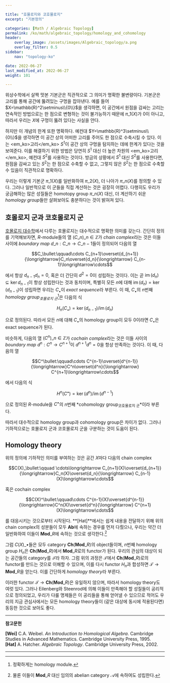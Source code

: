 ```yaml
---

title: "호몰로지와 코호몰로지"
excerpt: "기본정의"

categories: [Math / Algebraic Topology]
permalink: /ko/math/algebraic_topology/homology_and_cohomology
header:
    overlay_image: /assets/images/Algebraic_topology/a.png
    overlay_filter: 0.5
sidebar: 
    nav: "topology-ko"

date: 2022-06-27
last_modified_at: 2022-06-27
weight: 101

---
```


위상수학에서 살짝 맛본 기본군은 직관적으로 그 의미가 명확한 불변량이다. 기본군은 고리를 통해 공간에 뚫려있는 구멍을 잡아낸다. 예를 들어 $X=\mathbb{R}^2\setminus\\{0\\}$을 생각하면, 이 공간에서 원점을 감싸는 고리는 연속적인 방법으로는 한 점으로 변형하는 것이 불가능하기 때문에 $\pi\_1(X)$가 0이 아니고, 따라서 우리는 $X$에 구멍이 뚫려 있다는 사실을 안다. 

하지만 이 개념의 한계 또한 명확하다. 예컨대 $Y=\mathbb{R}^3\setminus\\{0\\}$을 생각하면 이 공간 상의 어떠한 고리를 주어도 한 점으로 수축시킬 수 있다. 이는 <em_ko>고리</em_ko> $S^1$이 공간 상의 구멍을 탐지하는 데에 한계가 있다는 것을 보여준다. 이를 해결하기 위한 방법은 당연히 $S^1$ 대신 더 높은 차원의 <em_ko>고리</em_ko>, 예컨대 $S^2$를 사용하는 것이다. 방금의 상황에서 $S^1$ 대신 $S^2$를 사용한다면, 원점을 감싸고 있는 $S^2$는 한 점으로 수축할 수 없고, 그렇지 않은 $S^2$는 한 점으로 수축할 수 있음이 직관적으로 명확하다.

우리는 이렇게 기본군 $\pi\_1(X)$를 일반화하여 $\pi\_2(X)$, 더 나아가 $\pi\_n(X)$를 정의할 수 있다. 그러나 일반적으로 이 군들을 직접 계산하는 것은 굉장히 어렵다. 다행히도 우리가 궁금해하는 많은 성질들은 homotopy group $\pi\_n(X)$ 대신, 더 계산하기 쉬운 *homology group*들만 살펴보아도 충분하다는 것이 밝혀져 있다.

## 호몰로지 군과 코호몰로지 군

[호몰로지 대수학](/ko/homological_algebra/)에서 다루는 호몰로지는 대수적으로 명확한 의미를 갖는다. 간단히 정의를 기억해보자면, $R$-module들의 열 $(C\_n)\_{n\in\mathbb{Z}}$가 *chain complex*라는 것은 이들 사이에 *boundary map* $d\_n:C\_n\rightarrow C\_{n-1}$들이 정의되어 다음의 열

$$C_\bullet:\qquad\cdots C_{n+1}\overset{d_{n+1}}{\longrightarrow}C_n\overset{d_n}{\longrightarrow} C_{n-1}\longrightarrow\cdots$$

에서 항상 $d_{n-1}d_n=0$, 혹은 더 간단히 $d^2=0$이 성립하는 것이다. 이는 곧 $\operatorname{im}(d_n)\subseteq\ker d_{n-1}$이 항상 성립한다는 것과 동치이며, 특별히 모든 $n$에 대해 $\operatorname{im}(d_n)=\ker(d_{n-1})$이 성립하면 우리는 $C_\bullet$이 *exact sequence*라 부른다. 이 때, $C_\bullet$의 $n$번째 *homology group<sub>호몰로지 군</sub>*[^1]은 다음의 식

$$H_n(C_\bullet)=\ker(d_{n-1})/\operatorname{im}(d_n)$$

으로 정의된다. 따라서 모든 $n$에 대해 $C_\bullet$의 homology group이 모두 $0$이라면 $C_\bullet$은 exact sequence가 된다. 

비슷하게, 다음의 열 $(C^n)\_{n\in\mathbb{Z}}$가 *cochain complex*라는 것은 이들 사이의 *boundary map* $d^n:C^n\rightarrow C^{n+1}$이 $d^{n+1}d^n=0$을 항상 만족하는 것이다. 이 때, 다음의 열

$$C^\bullet:\qquad\cdots C^{n-1}\overset{d^{n-1}}{\longrightarrow}C^n\overset{d^n}{\longrightarrow} C^{n+1}\longrightarrow\cdots$$

에서 다음의 식

$$H^n(C^\bullet)=\ker(d^n)/\operatorname{im}(d^{n-1})$$

으로 정의된 $R$-module을 $C^\bullet$의 $n$번째 *cohomology group<sub>코호몰로지 군</sub>*이라 부른다. 

따라서 대수적으로 homology group과 cohomology group은 차이가 없다. 그러나 기하적으로는 호몰로지 군과 코호몰로지 군을 구분하는 것이 도움이 된다. 

## Homology theory

위의 정의에 기하적인 의미를 부여하는 것은 공간 $X$마다 다음의 chain complex

$$C(X)_\bullet:\qquad \cdots\longrightarrow C_{n+1}(X)\overset{d_{n+1}}{\longrightarrow}C_n(X)\overset{d_n}{\longrightarrow} C_{n-1}(X)\longrightarrow\cdots$$

혹은 cochain complex

$$C(X)^\bullet:\qquad\cdots C^{n-1}(X)\overset{d^{n-1}}{\longrightarrow}C^n(X)\overset{d^n}{\longrightarrow} C^{n+1}(X)\longrightarrow\cdots$$

를 대응시키는 것으로부터 시작된다.  **[Hat]**에서는 쉽게 내용을 전달하기 위해 위의 chain complex의 성분들이 모두 $\mathbf{Ab}$에 속하는 경우를 먼저 다뤘으나, 우리는 약간 더 일반화하여 이들이 $\mathbf{Mod}\_R$에 속하는 것으로 생각한다.[^2]

그럼 $C(X)\_\bullet$들은 모두 category $\mathbf{Ch}(\mathbf{Mod}\_R)$의 object들이며, $n$번째 homology group $H_n$은 $\mathbf{Ch}(\mathbf{Mod}\_R)$에서 $\mathbf{Mod}\_R$로의 functor가 된다. 우리의 관심의 대상이 되는 공간들의 category를 $\mathcal{T}$라 하자. 그럼 위의 과정은 $\mathcal{T}$에서 $\mathbf{Ch}(\mathbf{Mod}\_R)$로의 functor를 만드는 것으로 이해할 수 있으며, 이를 다시 functor $H_n$과 합성하면 $\mathcal{T}\rightarrow\mathbf{Mod}\_R$을 얻는다. 이를 간단하게 *homology theory*라 부른다.

이러한 functor $\mathcal{T}\rightarrow\mathbf{Ch}(\mathbf{Mod}\_R)$은 유일하지 않으며, 따라서 homology theory도 여럿 있다. 그러나 Eilenberg와 Steenrod에 의해 이들이 만족해야 할 성질들이 공리적으로 정의되었고, 우리가 다룰 명제들은 이 공리들을 통해 얻어낼 수 있으므로 적어도 우리의 지금 관심사에서는 모든 homology theory들이 (같은 대상에 동시에 적용된다면) 동등한 것으로 보아도 좋다. 

---
**참고문헌**

**[Wei]** C.A. Weibel. *An Introduction to Homological Algebra*. Cambridge Studies in Advanced Mathematics. Cambridge University Press, 1995.  
**[Hat]** A. Hatcher. *Algebraic Topology*. Cambridge University Press, 2002.

---

[^1]: 정확하게는 homology module.
[^2]: 물론 이들이 $\mathbf{Mod}\_R$ 대신 임의의 abelian category $\mathcal{A}$에 속하여도 성립한다. 